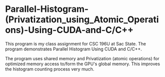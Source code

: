 # Parallel-Histogram-(Privatization_using_Atomic_Operations)-Using-CUDA-and-C/C++

This program is my class assignment for CSC 196U at Sac State. The program demonstrates Parallel Histogram Using CUDA and C/C++.

The program uses shared memory and Privatization (atomic operations) for optimized memory access to/form the GPU's global memory. This improves the histogram counting process very much.
